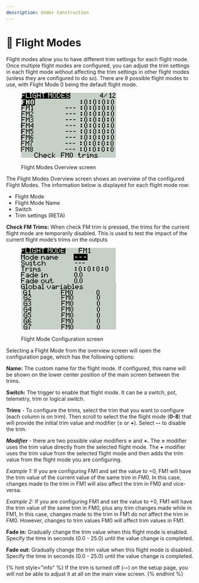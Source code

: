 ```yaml
---
description: Under Construction
---
```


# 🚧 Flight Modes

Flight modes allow you to have different trim settings for each flight mode. Once multiple flight modes are configured, you can adjust the trim settings in each flight mode without affecting the trim settings in other flight modes (unless they are configured to do so). There are 9 possible flight modes to use, with Flight Mode 0 being the default flight mode.

<figure><img src="../.gitbook/assets/bwFM.png" alt=""><figcaption><p>Flight Modes Overview screen</p></figcaption></figure>

The Flight Modes Overview screen shows an overview of the configured Flight Modes. The information below is displayed for each flight mode row:

* Flight Mode
* Flight Mode Name
* Switch
* Trim settings (RETA)

**Check FM Trims:** When check FM trim is pressed, the trims for the current flight mode are temporarily disabled. This is used to test the impact of the current flight mode’s trims on the outputs

<figure><img src="../.gitbook/assets/bwFM2.png" alt=""><figcaption><p>Flight Mode Configuration screen</p></figcaption></figure>

Selecting a Flight Mode from the overview screen will open the configuration page, which has the following options:

**Name:** The custom name for the flight mode. If configured, this name will be shown on the lower center position of the main screen between the trims.

**Switch:** The trigger to enable that flight mode. It can be a switch, pot, telemetry, trim or logical switch.

**Trims** - To configure the trims, select the trim that you want to configure (each column is on trim). Then scroll to select the the flight mode (**0-8**) that will provide the initial trim value and modifier (**=** or **+**). Select **--** to disable the trim.

_**Modifier**_ - there are two possible value modifiers **=** and **+.** The **=** modifier uses the trim value directly from the selected flight mode. The **+** modifier uses the trim value from the selected flight mode and then adds the trim value from the flight mode you are configuring.

_Example 1:_ If you are configuring FM1 and set the value to =0, FM1 will have the trim value of the current value of the same trim in FM0. In this case, changes made to the trim in FM1 will also affect the trim in FM0 and vice-versa.

_Example 2:_ If you are configuring FM1 and set the value to +0, FM1 will have the trim value of the same trim in FM0, plus any trim changes made while in FM1, In this case, changes made to the trim in FM1 do not affect the trim in FM0. However, changes to trim values FM0 will affect trim values in FM1.

**Fade in:** Gradually change the trim value when this flight mode is enabled. Specify the time in seconds (0.0 - 25.0) until the value change is completed.

**Fade out:** Gradually change the trim value when this flight mode is disabled. Specify the time in seconds (0.0 - 25.0) until the value change is completed.

{% hint style="info" %}
If the trim is turned off (**--**) on the setup page, you will not be able to adjust it at all on the main view screen.
{% endhint %}
